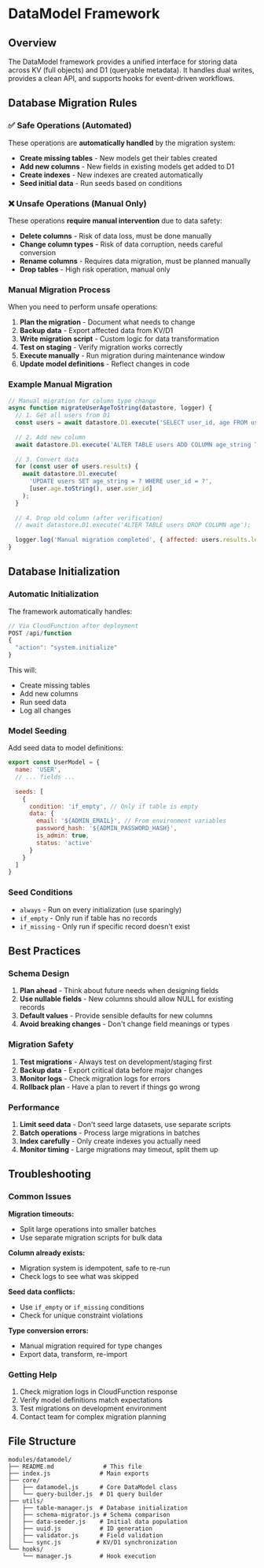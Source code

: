 # DataModel Framework

## Overview

The DataModel framework provides a unified interface for storing data across KV (full objects) and D1 (queryable metadata). It handles dual writes, provides a clean API, and supports hooks for event-driven workflows.

## Database Migration Rules

### ✅ Safe Operations (Automated)

These operations are **automatically handled** by the migration system:

- **Create missing tables** - New models get their tables created
- **Add new columns** - New fields in existing models get added to D1
- **Create indexes** - New indexes are created automatically
- **Seed initial data** - Run seeds based on conditions

### ❌ Unsafe Operations (Manual Only)

These operations **require manual intervention** due to data safety:

- **Delete columns** - Risk of data loss, must be done manually
- **Change column types** - Risk of data corruption, needs careful conversion
- **Rename columns** - Requires data migration, must be planned manually
- **Drop tables** - High risk operation, manual only

### Manual Migration Process

When you need to perform unsafe operations:

1. **Plan the migration** - Document what needs to change
2. **Backup data** - Export affected data from KV/D1
3. **Write migration script** - Custom logic for data transformation
4. **Test on staging** - Verify migration works correctly
5. **Execute manually** - Run migration during maintenance window
6. **Update model definitions** - Reflect changes in code

### Example Manual Migration

```javascript
// Manual migration for column type change
async function migrateUserAgeToString(datastore, logger) {
  // 1. Get all users from D1
  const users = await datastore.D1.execute('SELECT user_id, age FROM users WHERE age IS NOT NULL');
  
  // 2. Add new column
  await datastore.D1.execute('ALTER TABLE users ADD COLUMN age_string TEXT');
  
  // 3. Convert data
  for (const user of users.results) {
    await datastore.D1.execute(
      'UPDATE users SET age_string = ? WHERE user_id = ?',
      [user.age.toString(), user.user_id]
    );
  }
  
  // 4. Drop old column (after verification)
  // await datastore.D1.execute('ALTER TABLE users DROP COLUMN age');
  
  logger.log('Manual migration completed', { affected: users.results.length });
}
```

## Database Initialization

### Automatic Initialization

The framework automatically handles:

```javascript
// Via CloudFunction after deployment
POST /api/function
{
  "action": "system.initialize"
}
```

This will:
- Create missing tables
- Add new columns
- Run seed data
- Log all changes

### Model Seeding

Add seed data to model definitions:

```javascript
export const UserModel = {
  name: 'USER',
  // ... fields ...
  
  seeds: [
    {
      condition: 'if_empty', // Only if table is empty
      data: {
        email: '${ADMIN_EMAIL}', // From environment variables
        password_hash: '${ADMIN_PASSWORD_HASH}',
        is_admin: true,
        status: 'active'
      }
    }
  ]
}
```

### Seed Conditions

- `always` - Run on every initialization (use sparingly)
- `if_empty` - Only run if table has no records
- `if_missing` - Only run if specific record doesn't exist

## Best Practices

### Schema Design

1. **Plan ahead** - Think about future needs when designing fields
2. **Use nullable fields** - New columns should allow NULL for existing records
3. **Default values** - Provide sensible defaults for new columns
4. **Avoid breaking changes** - Don't change field meanings or types

### Migration Safety

1. **Test migrations** - Always test on development/staging first
2. **Backup data** - Export critical data before major changes
3. **Monitor logs** - Check migration logs for errors
4. **Rollback plan** - Have a plan to revert if things go wrong

### Performance

1. **Limit seed data** - Don't seed large datasets, use separate scripts
2. **Batch operations** - Process large migrations in batches
3. **Index carefully** - Only create indexes you actually need
4. **Monitor timing** - Large migrations may timeout, split them up

## Troubleshooting

### Common Issues

**Migration timeouts:**
- Split large operations into smaller batches
- Use separate migration scripts for bulk data

**Column already exists:**
- Migration system is idempotent, safe to re-run
- Check logs to see what was skipped

**Seed data conflicts:**
- Use `if_empty` or `if_missing` conditions
- Check for unique constraint violations

**Type conversion errors:**
- Manual migration required for type changes
- Export data, transform, re-import

### Getting Help

1. Check migration logs in CloudFunction response
2. Verify model definitions match expectations
3. Test migrations on development environment
4. Contact team for complex migration planning

## File Structure

```
modules/datamodel/
├── README.md              # This file
├── index.js              # Main exports
├── core/
│   ├── datamodel.js      # Core DataModel class
│   └── query-builder.js  # D1 query builder
├── utils/
│   ├── table-manager.js  # Database initialization
│   ├── schema-migrator.js # Schema comparison
│   ├── data-seeder.js    # Initial data population
│   ├── uuid.js           # ID generation
│   ├── validator.js      # Field validation
│   └── sync.js          # KV/D1 synchronization
└── hooks/
    └── manager.js        # Hook execution
```
